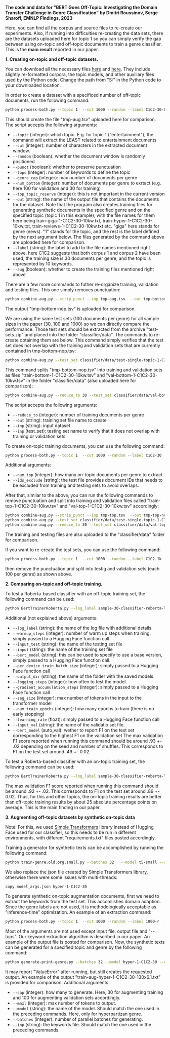 **The code and data for "BERT Goes Off-Topic: Investigating the Domain Transfer Challenge in Genre Classification" by Dmitri Roussinov, Serge Sharoff,  EMNLP Findings, 2023**

Here, you can find all the corpus and source files to re-create our experiments. Also, if running into difficulties re-creating the data sets, there are the datasets uploaded here for topic 1 so you can simply verify the gap between using on-topic and off-topic documents to train a genre classifier. This is the **main result** reported in our paper.

**1. Creating on-topic and off-topic datasets.**
   
You can download all the necessary files [here](https://drive.google.com/file/d/1SsJRhy-TYtPBr_pp5JGOoWJKlO3KNRH9/view?usp=sharing) and [here](https://drive.google.com/file/d/1-EAkayPfV0upzEU09dmtmQbawN8VQ1gL/view?usp=sharing). They include slightly re-formatted corpora, the topic models, and other auxiliary files used by the Python code. Change the path from "S:" in the Python code to your downloaded location.

In order to create a dataset with a specificed number of  off-topic documents, run the following command:
```bash
python process-both.py --topic 1  --cut 1000 --random --label C1C2-30-0kw  --punct --tops 10   --genre_cap 10000000 --num_bottom 130 --top_topic_reserve 500 --out tmp-aug.tsv --aug
```
This should create the file "tmp-aug.tsv" uploaded here for comparison. The script accepts the following arguments:

- `--topic` (integer): which topic. E.g. for topic 1 ("entertainment"), the command will extract the LEAST related to entertainment documents
- `--cut` (integer): number of characters in the extracted document window.
- `--random` (boolean): whether the document window is randomly positioned
- `--punct` (boolean): whether to preserve punctuation
- `--tops` (integer): number of keywords to define the topic
- `--genre_cap` (integer): max number of documents per genre
- `--num_bottom` (integer): number of documents per genre to exrtact (e.g. here 100 for validation and 30 for training)
- `--top_topic_reserve` (integer): this is not important in the current version
- `--out` (string): the name of the output file that contains the documents for the dataset. Note that the program also creates training files for generating synthetic documents in the specified genre and on the specified topic (topic 1 in this example), with the file names for them here being train-giga-1-C1C2-30-10kw.txt, train-hyper-1-C1C2-30-10kw.txt, train-reviews-1-C1C2-30-10kw.txt etc. "giga" here stands for genre (news). "1"  stands for the topic, and the rest is the label defined by the next argument below. The files generated by the command above are uploaded here for comparison.
- `--label` (string): the label to add to the file names mentioned right above, here C1C2 suggests that both corpus 1 and corpus 2 have been used,  the training size is 30 documents per genre, and the topic is represented by 10 keywords.
- `--aug` (boolean): whether to create the training files mentioned right above

There are a few more commands to futher re-organize training, validation and testing files. This one simply removes punctuation:
```bash
python combine-aug.py --strip_punct --inp tmp-aug.tsv  --out tmp-bottom-nop.tsv
```
The output "tmp-bottom-nop.tsv" is uploaded for comparison.

We are using the same test sets (100 documents per genre) for all sample sizes in the paper (30, 100 and 1000) so we can directly compare the performance. Those test sets should be extracted from the archive "test-sets.zip" and placed into the folder "classifier/data". The commands to re-create obtaining them are below. This command simply verifies that the test set does not overlap with the training and validation sets that are currently contained in tmp-bottom-nop.tsv:
```bash
python combine-aug.py --test_set classifier/data/test-single-topic-1-C1C2-1k-100-nop.tsv --inp tmp-bottom-nop.tsv
```
This command splits "tmp-bottom-nop.tsv" into training and validation sets as files "train-bottom-1-C1C2-30-10kw.tsv" and "val-bottom-1-C1C2-30-10kw.tsv" in the folder "classifier/data" (also uploaded here for comparison):
```bash
python combine-aug.py --reduce_to 30 --test_set classifier/data/val-bottom-1-C1C2-30-10kw.tsv  --out classifier/data/train-bottom-1-C1C2-30-10kw.tsv --inp tmp-bottom-nop.tsv
```
The script accepts the following arguments:
- `--reduce_to` (integer): number of training documents per genre
- `--out` (string): training set file name to create
- `--inp` (string): input dataset
- `--inp` (test_set): testing set name to verify that it does not overlap with training or validation sets

To create on-topic training documents, you can use the following command:
```bash
python process-both.py --topic 1  --cut 1000 --random --label C1C2-30  --punct --tops 10   --genre_cap 10000000 --num_top 130 --ids_exclude classifier/data/test-single-topic-1-C1C2-1k-100-nop.tsv --out tmp-top.tsv
```
Additional arguments:
- `--num_top` (integer): how many on-topic documents per genre to extract
- `--ids_exclude` (string): the test file provides document IDs that needs to be excluded from training and testing sets to avoid overlaps.
  
After that,  similar to the above, you can run the following commands to remove punctuation and split into training and validation files called "train-top-1-C1C2-30-10kw.tsv" and "val-top-1-C1C2-30-10kw.tsv" accordingly:
```bash
python combine-aug.py --strip_punct --inp tmp-top.tsv  --out tmp-top-nop.tsv
python combine-aug.py --test_set classifier/data/test-single-topic-1-C1C2-1k-100-nop.tsv --inp tmp-top-nop.tsv
python combine-aug.py --reduce_to 30 --test_set classifier/data/val-top-1-C1C2-30-10kw.tsv  --out classifier/data/train-top-1-C1C2-30-10kw.tsv --inp tmp-top-nop.tsv
```
The training and testing files are also uploaded to the "classifier/data" folder for comparison.

If you want to re-create the test sets, you can use the following command:
```bash
python process-both.py --topic 1  --cut 1000 --random --label C1C2-1k  --punct --tops 10   --genre_cap 10000000 --num_top 300 --out tmp-top.tsv
```
then remove the punctuation and split into testig and validation sets (each 100 per genre) as shown above.

**2. Comparing on-topic and off-topic training.**

To test a Roberta-based classifier with an off-topic training set, the following command can be used:
```bash
python BertTrainerRoberta.py --log_label sample-30-classifier-roberta-large  --warmup_steps 160  --input_test data/test-single-topic-1-C1C2-1k-100-nop.tsv --input data/train-bottom-1-C1C2-30-10kw.tsv  --bert_model roberta-large --per_device_train_batch_size 1 --output_dir topic-1-C1C2-30-roberta-large   --logging_steps 96 --gradient_accumulation_steps 15 --seg_size 256  --num_train_epochs 36  --learning_rate 1e-05 --input_val data/val-bottom-1-C1C2-30-10kw.tsv --auto_val
```
Additional (not explained above) arguments:
- `--log_label` (string): the name of the log file with additional details.
- `--warmup_steps` (integer): number of warm up steps when training, simply passed to a Hugging Face function call.
- `--input_test` (string): the name of the testing set file
- `--input` (string): the name of the training set file
- `--bert_model` (string): this can be used to specify to use a base version, simply passed to a Hugging Face function call.
- `--per_device_train_batch_size` (integer): simply passed to a Hugging Face function call
- `--output_dir` (string): the name of the folder with the saved models.
- `--logging_steps` (integer): how often to test the model.
- `--gradient_accumulation_steps` (integer): simply passed to a Hugging Face function call
- `--seg_size` (integer):  max number of tokens in the input to the transformer model
- `--num_train_epochs` (integer):  how many epochs to train (there is no early stopping)
- `--learning_rate` (float):  simply passed to a Hugging Face function call
- `--input_val` (string): the name of the validatio set file.
- `--bert_model` (auto_val): wether to report F1 on the test set corresponding to the highest F1 on the validation set
The max validation F1 score reported when running this command should be around .93 +- .02 depending on the seed and number of shuffles. This corresponds to F1 on the test set around .49 +- 0.02.

To test a Roberta-based classifier with an on-topic training set, the following command can be used:
```bash
python BertTrainerRoberta.py --log_label sample-30-classifier-roberta-large-on-topic  --warmup_steps 160  --input_test data/test-single-topic-1-C1C2-1k-100-nop.tsv --input data/train-top-1-C1C2-30-10kw.tsv  --bert_model roberta-large --per_device_train_batch_size 1 --output_dir topic-1-C1C2-30-roberta-large   --logging_steps 96 --gradient_accumulation_steps 15 --seg_size 256  --num_train_epochs 36  --learning_rate 1e-05 --input_val data/val-top-1-C1C2-30-10kw.tsv --auto_val
```
The max validation F1 score reported when running this command should be around .92 +- .02. This corresponds to F1 on the test set around .89 +- 0.02. Thus, for this and other topics, the on-topic training results are better than off-topic training results
by about 25 absolute percentage points on average. This is the main finding in our paper.

**3. Augmenting off-topic datasets by synthetic on-topic data**

Note: For this, we used [Simple Transformers](https://simpletransformers.ai/) library  instead of Hugging Face used for our classifier, so this needs to be run in different environments, with different "requirements.txt" files posted accordingly.

Training a generator for synthetic texts can be accomplished by running the following command:
```bash
python train-genre.old.org.small.py --batches 32   --model t5-small --size 256  --epoch 48  --out hyper-1-C1C2-30 --inp   train-hyper-1-C1C2-30.txt 
```
We also replace the json file created by Simple Transformers library, otherwise there were some issues with multi-threads:
```bash
copy model_args.json hyper-1-C1C2-30
```
To generate synthetic on-topic augmentation documents, first we need to extract the keywords from the test set. This accomlishes domain adaption. Since the genre labels are not used, it is methodologically acceptable as "inference-time" optimization. An example of an extraction command:
```bash
python process-both.py --topic 1  --cut 1000 --random --label 1000-r  --punct --tops 10 --data --by_topics --keywords_from_test --inp classifier/data/test-single-topic-1-C1C2-1k-100-nop.tsv --out  classifier/data/test-single-topic-1-C1C2-10kw-keywords.tsv --genre_cap 100000
```
Most of the arguments are not used except input file, output file and "--tops". Our keyword extraction algorithm is described in our paper. An example of the output file is posted for comparison.
Now, the synthetic texts can be generated for a specified topic and genre by the following command:
```bash
python generate-print-genre.py --batches 32 --model hyper-1-C1C2-30 --out train-aug-hyper-1-C1C2-30-130x6.1.txt --inp classifier/data/test-single-topic-1-C1C2-10kw-keywords.tsv --maxl 1200 --cap 130
```
It may report "ValueError" after running, but still creates the requested output. An example of the output "train-aug-hyper-1-C1C2-30-130x6.1.txt" is provided for comparison.
Additional arguments:
- `--cap` (integer): how many to generate. Here, 30 for augmenting training and 100 for augmenting validation sets accordingly.
- `--maxl` (integer): max number of tokens to output.
- `--model` (string): the name of the model. Should match the one used in the preceding commands. Here, only for hyperpartizan genre.
- `--batches` (integer): number of parallel batches for generating.
- `--inp` (string): the keywords file. Should match the one used in the preceding commands.

